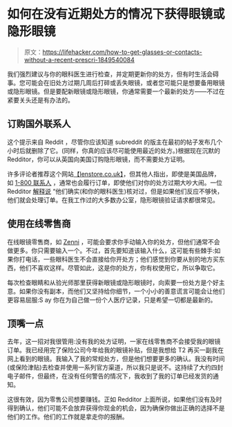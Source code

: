 # 如何在没有近期处方的情况下获得眼镜或隐形眼镜

> 原文：<https://lifehacker.com/how-to-get-glasses-or-contacts-without-a-recent-prescri-1849540084>

我们强烈建议与你的眼科医生进行检查，并定期更新你的处方，但有时生活会碍事。您可能会在旧处方过期几周后打碎或丢失眼镜，或者您可能只是想要备用眼镜或隐形眼镜。但是要配新眼镜或隐形眼镜，你通常需要一个最新的处方——不过在紧要关头还是有办法的。



## **订购国外联系人**

这个提示来自 Reddit ，尽管你应该知道 subreddit 的版主在最初的帖子发布几个小时后就删除了它。(同样，你真的应该尽可能使用最近的处方。)根据现在沉默的 Redditor，你可以从英国向美国订购隐形眼镜，而不需要处方证明。

许多评论者推荐这个网站[【lenstore.co.uk】](https://www.lenstore.co.uk/)，但其他人指出，即使是美国品牌，如 [1-800 联系人](https://www.1800contacts.com/?ef_id=Cj0KCQjwmouZBhDSARIsALYcour5pod7UkmT1nuaZTMc1zhiIAlRrRUmNUUPLMpzy3TVQcareOLa91EaAiEOEALw_wcB:G:s&s_kwcid=AL!4587!3!406626449272!e!!g!!1%20800%20contacts&adlid=kwd-28294841x4896473171x92218691&ac=PS.Google.Brand.e.c.Google_USCA_Search_Brand_Exact_Desktop.1%20800%20contacts&gclid=Cj0KCQjwmouZBhDSARIsALYcour5pod7UkmT1nuaZTMc1zhiIAlRrRUmNUUPLMpzy3TVQcareOLa91EaAiEOEALw_wcB) ，通常也会履行订单，即使他们对你的处方过期大吵大闹。一位 Redditor [解释说](https://www.reddit.com/r/LifeProTips/comments/xej9cj/comment/ioh7pyh/?utm_source=reddit&utm_medium=web2x&context=3) “他们确实(和你的眼科医生)核对过，但是如果他们反应不够快，他们就会处理订单。在我工作过的大多数办公室，隐形眼镜验证请求都很常见。

## **使用在线零售商**

在线眼镜零售商，如 [Zenni](https://www.zennioptical.com/?ds_rl=1287780&gclid=Cj0KCQjwmouZBhDSARIsALYcouruwkx2qpHWAHz80tivC_ve96_ntBabHQpBTU1Sgh3Z1SPs-9bhmpYaAqMgEALw_wcB&gclsrc=aw.ds) ，可能会要求你手动输入你的处方，但他们通常不会做更多。你只需要输入一个。不过，首先要知道该输入什么，这可能有些棘手:如果你打电话，一些眼科医生不会直接给你开处方；他们感觉到你要从别的地方买东西，他们不喜欢这样。尽管如此，这是你的处方，你有权使用它，所以争取它。

每次检查眼睛和从验光师那里获得新眼镜或隐形眼镜时，向索要一份处方是个好主意。如果你没有副本，而他们又坚持给你细节，一个小小的善意谎言可能会让他们更容易屈服:S ay 你在为自己做一份个人医疗记录，只是希望一切都是最新的。

## **顶嘴一点**

去年，这一招对我很管用:没有我的处方证明，一家在线零售商不会接受我的眼镜订单。我已经用完了保险公司今年给我的眼镜补贴，但是我想给 T2 再买一副我在网上看到的眼镜。我输入了我的常规处方，但是他们想要更多的确认。我没有时间(或保险津贴)去检查并使用一系列官方渠道，所以我只是说不。这持续了大约四封电子邮件，但最终，在没有任何警告的情况下，我收到了我的订单已经发货的通知。

这很有效，因为零售公司想要赚钱。正如 Redditor 上面所说，如果他们没有及时得到确认，他们可能不会放弃获得你现金的机会，因为确保你做出正确的选择不是他们的工作。他们的工作就是拿走你的报酬。